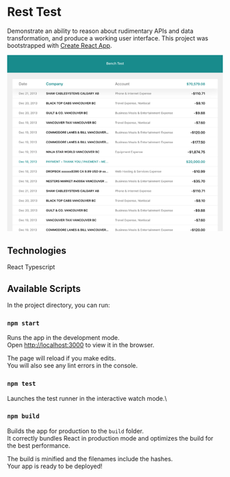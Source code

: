# Rest Test

Demonstrate an ability to reason about rudimentary APIs and data transformation, and produce a working user interface.
This project was bootstrapped with [Create React App](https://github.com/facebook/create-react-app).

![Alt text](/screenshot.png?raw=true)

## Technologies

React
Typescript

## Available Scripts

In the project directory, you can run:

### `npm start`

Runs the app in the development mode.\
Open [http://localhost:3000](http://localhost:3000) to view it in the browser.

The page will reload if you make edits.\
You will also see any lint errors in the console.
### `npm test`

Launches the test runner in the interactive watch mode.\
### `npm build`

Builds the app for production to the `build` folder.\
It correctly bundles React in production mode and optimizes the build for the best performance.

The build is minified and the filenames include the hashes.\
Your app is ready to be deployed!
